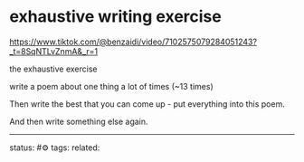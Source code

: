 # exhaustive writing exercise
https://www.tiktok.com/@benzaidi/video/7102575079284051243?_t=8SqNTLvZnmA&_r=1

the exhaustive exercise

write a poem about one thing a lot of times (~13 times)

Then write the best that you can come up - put everything into this poem.

And then write something else again.



---
status: #⚙️ 
tags: 
related: 